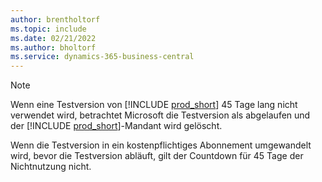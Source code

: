 ```yaml
---
author: brentholtorf
ms.topic: include
ms.date: 02/21/2022
ms.author: bholtorf
ms.service: dynamics-365-business-central
---
```

> [!NOTE]
> Wenn eine Testversion von [!INCLUDE [prod_short](prod_short.md)] 45 Tage lang nicht verwendet wird, betrachtet Microsoft die Testversion als abgelaufen und der [!INCLUDE [prod_short](prod_short.md)]-Mandant wird gelöscht.
>
> Wenn die Testversion in ein kostenpflichtiges Abonnement umgewandelt wird, bevor die Testversion abläuft, gilt der Countdown für 45 Tage der Nichtnutzung nicht.
